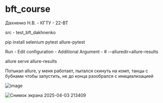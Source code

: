 # bft_course
Дахненко Н.В.  -  КГТУ  -  22-ВТ

src - test_bft_dakhnenko

pip install selenium pytest allure-pytest

Run - Edit configuration - Additional Argument - # --alluredir=allure-results

allure serve allure-results

Потыкал allure, у меня работает, пытался скинуть на комп, танцы с бубнами чтобы запустить, не до конца разобрался с инициализацией

![image](https://github.com/user-attachments/assets/5491c085-0f42-4b91-8e61-ab0e063f5acd)

![Снимок экрана 2025-04-03 213409](https://github.com/user-attachments/assets/10a0eeb3-4918-40f6-be22-cca90af728c9)
